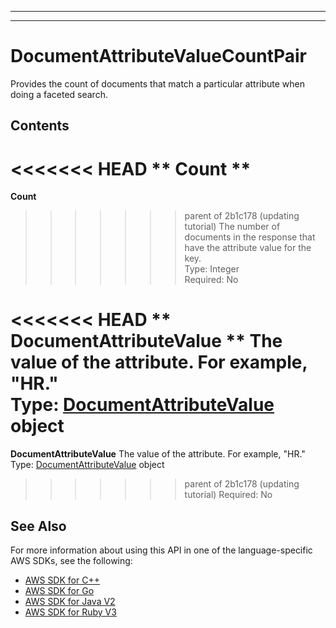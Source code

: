 --------

--------

# DocumentAttributeValueCountPair<a name="API_DocumentAttributeValueCountPair"></a>

Provides the count of documents that match a particular attribute when doing a faceted search\.

## Contents<a name="API_DocumentAttributeValueCountPair_Contents"></a>

<<<<<<< HEAD
 ** Count **   <a name="Kendra-Type-DocumentAttributeValueCountPair-Count"></a>
=======
 **Count**   <a name="Kendra-Type-DocumentAttributeValueCountPair-Count"></a>
>>>>>>> parent of 2b1c178 (updating tutorial)
The number of documents in the response that have the attribute value for the key\.  
Type: Integer  
Required: No

<<<<<<< HEAD
 ** DocumentAttributeValue **   <a name="Kendra-Type-DocumentAttributeValueCountPair-DocumentAttributeValue"></a>
The value of the attribute\. For example, "HR\."  
Type: [ DocumentAttributeValue ](API_DocumentAttributeValue.md) object  
=======
 **DocumentAttributeValue**   <a name="Kendra-Type-DocumentAttributeValueCountPair-DocumentAttributeValue"></a>
The value of the attribute\. For example, "HR\."  
Type: [DocumentAttributeValue](API_DocumentAttributeValue.md) object  
>>>>>>> parent of 2b1c178 (updating tutorial)
Required: No

## See Also<a name="API_DocumentAttributeValueCountPair_SeeAlso"></a>

For more information about using this API in one of the language\-specific AWS SDKs, see the following:
+  [ AWS SDK for C\+\+](https://docs.aws.amazon.com/goto/SdkForCpp/kendra-2019-02-03/DocumentAttributeValueCountPair) 
+  [ AWS SDK for Go](https://docs.aws.amazon.com/goto/SdkForGoV1/kendra-2019-02-03/DocumentAttributeValueCountPair) 
+  [ AWS SDK for Java V2](https://docs.aws.amazon.com/goto/SdkForJavaV2/kendra-2019-02-03/DocumentAttributeValueCountPair) 
+  [ AWS SDK for Ruby V3](https://docs.aws.amazon.com/goto/SdkForRubyV3/kendra-2019-02-03/DocumentAttributeValueCountPair) 
